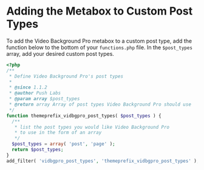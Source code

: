 # Adding the Metabox to Custom Post Types

To add the Video Background Pro metabox to a custom post type, add the function below to the bottom of your `functions.php` file. In the `$post_types` array, add your desired custom post types.

```php
<?php
/**
 * Define Video Background Pro's post types
 *
 * @since 1.1.2
 * @author Push Labs
 * @param array $post_types
 * @return array Array of post types Video Background Pro should use
 */
function themeprefix_vidbgpro_post_types( $post_types ) {
  /**
   * list the post types you would like Video Background Pro
   * to use in the form of an array
   */
  $post_types = array( 'post', 'page' );
  return $post_types;
}
add_filter( 'vidbgpro_post_types', 'themeprefix_vidbgpro_post_types' );
```